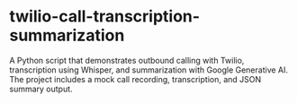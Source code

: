 # twilio-call-transcription-summarization
A Python script that demonstrates outbound calling with Twilio, transcription using Whisper, and summarization with Google Generative AI. The project includes a mock call recording, transcription, and JSON summary output.
